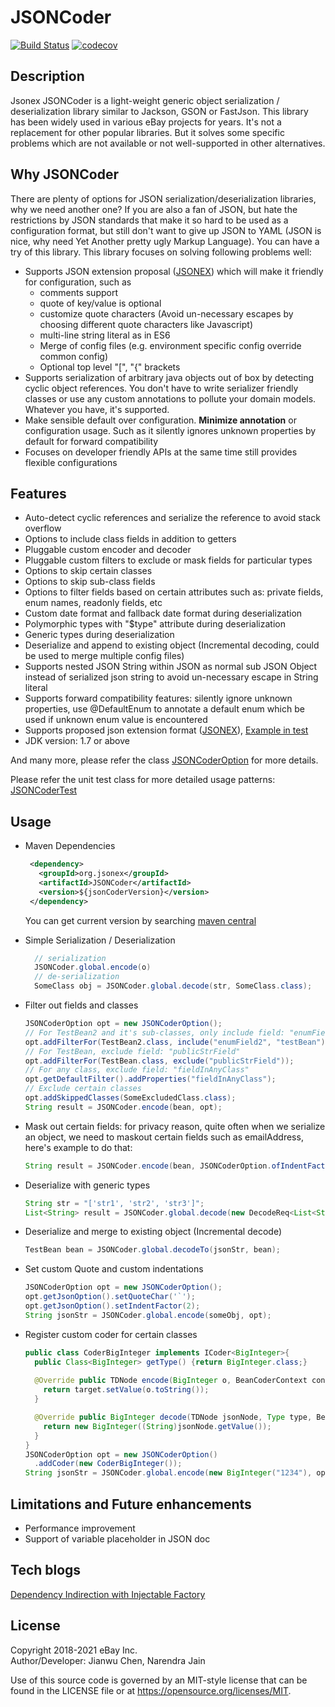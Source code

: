 # JSONCoder
[![Build Status](https://travis-ci.org/eBay/jsonex.svg?branch=master)](https://travis-ci.org/eBay/jsonex)
[![codecov](https://codecov.io/gh/eBay/jsonex/branch/master/graph/badge.svg)](https://codecov.io/gh/eBay/jsonex)
## Description
Jsonex JSONCoder is a light-weight generic object serialization / deserialization library similar to Jackson, GSON or FastJson. This library has been widely used in various eBay projects for years. It's not a replacement for other popular libraries. But it solves some specific problems which are not available or not well-supported in other alternatives.

## Why JSONCoder
There are plenty of options for JSON serialization/deserialization libraries, why we need another one? If you are also a fan of JSON, but hate the restrictions by JSON standards that make it so hard to be used as a configuration format, but still don't want to give up JSON to YAML (JSON is nice, why need Yet Another pretty ugly Markup Language). You can have a try of this library. This library focuses on solving following problems well:

* Supports JSON extension proposal ([JSONEX](./JSONEX.md)) which will make it friendly for configuration, such as
    * comments support
    * quote of key/value is optional
    * customize quote characters (Avoid un-necessary escapes by choosing different quote characters like Javascript) 
    * multi-line string literal as in ES6
    * Merge of config files (e.g. environment specific config override common config)
    * Optional top level "[", "{" brackets
* Supports serialization of arbitrary java objects out of box by detecting cyclic object references. You don't have to write serializer friendly classes or use any custom annotations to pollute your domain models. Whatever you have, it's supported.
* Make sensible default over configuration. **Minimize annotation** or configuration usage. Such as it silently ignores unknown properties by default for forward compatibility
* Focuses on developer friendly APIs at the same time still provides flexible configurations  

## Features
* Auto-detect cyclic references and serialize the reference to avoid stack overflow
* Options to include class fields in addition to getters
* Pluggable custom encoder and decoder 
* Pluggable custom filters to exclude or mask fields for particular types
* Options to skip certain classes
* Options to skip sub-class fields
* Options to filter fields based on certain attributes such as: private fields, enum names, readonly fields, etc
* Custom date format and fallback date format during deserialization
* Polymorphic types with "$type" attribute during deserialization
* Generic types during deserialization
* Deserialize and append to existing object (Incremental decoding, could be used to merge multiple config files)
* Supports nested JSON String within JSON as normal sub JSON Object instead of serialized json string to avoid un-necessary escape in String literal
* Supports forward compatibility features: silently ignore unknown properties, use @DefaultEnum to annotate a default enum which be used if unknown enum value is encountered
* Supports proposed json extension format ([JSONEX](./JSONEX.md)), [Example in test](JSONCoder/src/test/resources/org/jsonex/jsoncoder/jsonex.json)
* JDK version: 1.7 or above 


And many more, please refer the class [JSONCoderOption](JSONCoder/src/main/java/org/jsonex/jsoncoder/JSONCoderOption.java)
for more details. 

Please refer the unit test class for more detailed usage patterns: 
[JSONCoderTest](JSONCoder/src/test/java/org/jsonex/jsoncoder/JSONCoderTest.java)

## Usage

- Maven Dependencies
    ```xml
     <dependency>
       <groupId>org.jsonex</groupId>
       <artifactId>JSONCoder</artifactId>
       <version>${jsonCoderVersion}</version>
     </dependency>
    ````
    You can get current version by searching [maven central](https://search.maven.org/search?q=g:org.jsonex)

- Simple Serialization / Deserialization
    ```java
      // serialization
      JSONCoder.global.encode(o)
      // de-serialization
      SomeClass obj = JSONCoder.global.decode(str, SomeClass.class);
    ```
- Filter out fields and classes
    ```java
   JSONCoderOption opt = new JSONCoderOption();
    // For TestBean2 and it's sub-classes, only include field: "enumField2", "testBean"
    opt.addFilterFor(TestBean2.class, include("enumField2", "testBean"));("field1ForClass1", "field2ForClass1");
    // For TestBean, exclude field: "publicStrField"
    opt.addFilterFor(TestBean.class, exclude("publicStrField"));
    // For any class, exclude field: "fieldInAnyClass"
    opt.getDefaultFilter().addProperties("fieldInAnyClass");
    // Exclude certain classes
    opt.addSkippedClasses(SomeExcludedClass.class);
    String result = JSONCoder.encode(bean, opt);
    ```
- Mask out certain fields: for privacy reason, quite often when we serialize an object, we need to maskout certain fields such as emailAddress, here's example to do that:
  ```java
  String result = JSONCoder.encode(bean, JSONCoderOption.ofIndentFactor(2).addFilterFor(SomeBean.class, mask("field1", "field2")));
  ```
   
- Deserialize with generic types
    ```java
    String str = "['str1', 'str2', 'str3']";
    List<String> result = JSONCoder.global.decode(new DecodeReq<List<String>>(){}.setSource(str));
    ```
- Deserialize and merge to existing object (Incremental decode)
    ```java
    TestBean bean = JSONCoder.global.decodeTo(jsonStr, bean);
    ```
- Set custom Quote and custom indentations
    ```java
    JSONCoderOption opt = new JSONCoderOption();
    opt.getJsonOption().setQuoteChar('`');
    opt.getJsonOption().setIndentFactor(2);
    String jsonStr = JSONCoder.global.encode(someObj, opt);
    ```
- Register custom coder for certain classes
    ```java
    public class CoderBigInteger implements ICoder<BigInteger>{
      public Class<BigInteger> getType() {return BigInteger.class;}
      
      @Override public TDNode encode(BigInteger o, BeanCoderContext context, TDNode target) {
        return target.setValue(o.toString());
      }
    
      @Override public BigInteger decode(TDNode jsonNode, Type type, BeanCoderContext context) {
        return new BigInteger((String)jsonNode.getValue());
      }
    }
    JSONCoderOption opt = new JSONCoderOption()
      .addCoder(new CoderBigInteger());
    String jsonStr = JSONCoder.global.encode(new BigInteger("1234"), opt); 
    ```
 
## Limitations and Future enhancements
* Performance improvement
* Support of variable placeholder in JSON doc

## Tech blogs
[Dependency Indirection with Injectable Factory](https://medium.com/@jianwu_23512/dependency-indirection-with-injectable-factory-d6f2f60cced1)

## License
 
Copyright 2018-2021 eBay Inc. <BR>
Author/Developer: Jianwu Chen, Narendra Jain
 
Use of this source code is governed by an MIT-style license that can be found in the LICENSE file or at https://opensource.org/licenses/MIT.
